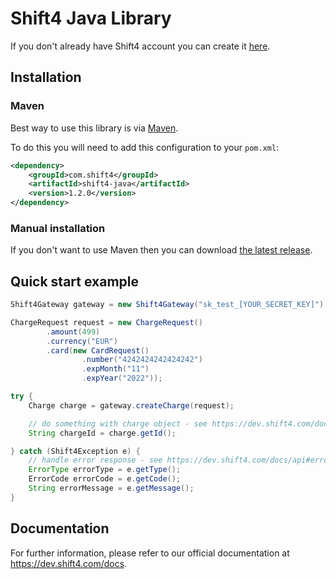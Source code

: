 # Shift4 Java Library

If you don't already have Shift4 account you can create it [here](https://dev.shift4.com/signup). 

## Installation 

### Maven

Best way to use this library is via [Maven](https://maven.apache.org).

To do this you will need to add this configuration to your `pom.xml`:

```xml
<dependency>
    <groupId>com.shift4</groupId>
    <artifactId>shift4-java</artifactId>
    <version>1.2.0</version>
</dependency>
```

### Manual installation

If you don't want to use Maven then you can download [the latest release](https://github.com/shift4developer/shift4-java/releases).

## Quick start example

```java
Shift4Gateway gateway = new Shift4Gateway("sk_test_[YOUR_SECRET_KEY]");

ChargeRequest request = new ChargeRequest()
		.amount(499)
		.currency("EUR")
		.card(new CardRequest()
				.number("4242424242424242")
				.expMonth("11")
				.expYear("2022"));

try {
    Charge charge = gateway.createCharge(request);

    // do something with charge object - see https://dev.shift4.com/docs/api#charge-object
    String chargeId = charge.getId();

} catch (Shift4Exception e) {
    // handle error response - see https://dev.shift4.com/docs/api#error-object
    ErrorType errorType = e.getType();
    ErrorCode errorCode = e.getCode();
    String errorMessage = e.getMessage();
}
```

## Documentation


For further information, please refer to our official documentation at https://dev.shift4.com/docs.

